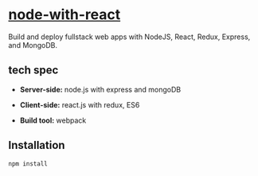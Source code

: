 # [node-with-react](https://pacific-thicket-97184.herokuapp.com)

Build and deploy fullstack web apps with NodeJS, React, Redux, Express, and MongoDB.

## tech spec

* **Server-side:** node.js with express and mongoDB

* **Client-side:** react.js with redux, ES6

* **Build tool:** webpack

## Installation

```
npm install
```